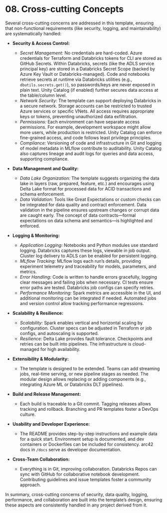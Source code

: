 # 08. Cross-cutting Concepts

Several cross-cutting concerns are addressed in this template, ensuring that non-functional requirements (like security, logging, and maintainability) are systematically handled:

- **Security & Access Control:**
  - *Secret Management:* No credentials are hard-coded. Azure credentials for Terraform and Databricks tokens for CLI are stored as GitHub Secrets. Within Databricks, secrets (like the ADLS service principal key) are stored in a Databricks Secret Scope (backed by Azure Key Vault or Databricks-managed). Code and notebooks retrieve secrets at runtime via Databricks utilities (e.g., `dbutils.secrets.get()`), so passwords/keys are never exposed in plain text. Unity Catalog (if enabled) further secures data access at the table/column level.
  - *Network Security:* The template can support deploying Databricks in a secure network. Storage accounts can be restricted to trusted Azure services or specific VNets. All access requires appropriate keys or tokens, preventing unauthorized data exfiltration.
  - *Permissions:* Each environment can have separate access permissions. For example, development workspace might allow more users, while production is restricted. Unity Catalog can enforce fine-grained access, and code follows least privilege principles.
  - *Compliance:* Versioning of code and infrastructure in Git and logging of model metadata in MLflow contribute to auditability. Unity Catalog also captures lineage and audit logs for queries and data access, supporting compliance.

- **Data Management and Quality:**
  - *Data Lake Organization:* The template suggests organizing the data lake in layers (raw, prepared, feature, etc.) and encourages using Delta Lake format for processed data for ACID transactions and schema enforcement.
  - *Data Validation:* Tools like Great Expectations or custom checks can be integrated for data quality and contract enforcement. Data validation in the pipeline ensures upstream changes or corrupt data are caught early. The concept of data contracts—formal expectations on data schema and semantics—is highlighted and enforced.

- **Logging & Monitoring:**
  - *Application Logging:* Notebooks and Python modules use standard logging. Databricks captures these logs, viewable in job output. Cluster log delivery to ADLS can be enabled for persistent logging.
  - *MLflow Tracking:* MLflow logs each run’s details, providing experiment telemetry and traceability for models, parameters, and metrics.
  - *Error Handling:* Code is written to handle errors gracefully, logging clear messages and failing jobs when necessary. CI tests ensure error paths are tested. Databricks job configs can specify retries.
  - *Performance Monitoring:* Spark metrics are accessible in the UI, and additional monitoring can be integrated if needed. Automated jobs and version control allow tracking performance regressions.

- **Scalability & Resilience:**
  - *Scalability:* Spark enables vertical and horizontal scaling by configuration. Cluster specs can be adjusted in Terraform or job configs, and autoscaling is supported.
  - *Resilience:* Delta Lake provides fault tolerance. Checkpoints and retries can be built into pipelines. The infrastructure is cloud-managed for high availability.

- **Extensibility & Modularity:**
  - The template is designed to be extended. Teams can add streaming jobs, real-time serving, or new pipeline stages as needed. The modular design allows replacing or adding components (e.g., integrating Azure ML or Databricks DLT pipelines).

- **Build and Release Management:**
  - Each build is traceable to a Git commit. Tagging releases allows tracking and rollback. Branching and PR templates foster a DevOps culture.

- **Usability and Developer Experience:**
  - The README provides step-by-step instructions and example data for a quick start. Environment setup is documented, and dev containers or Dockerfiles can be included for consistency. arc42 docs in `/docs` serve as developer documentation.

- **Cross-Team Collaboration:**
  - Everything is in Git, improving collaboration. Databricks Repos can sync with GitHub for collaborative notebook development. Contributing guidelines and issue templates foster a community approach.

In summary, cross-cutting concerns of security, data quality, logging, performance, and collaboration are built into the template’s design, ensuring these aspects are consistently handled in any project derived from it.